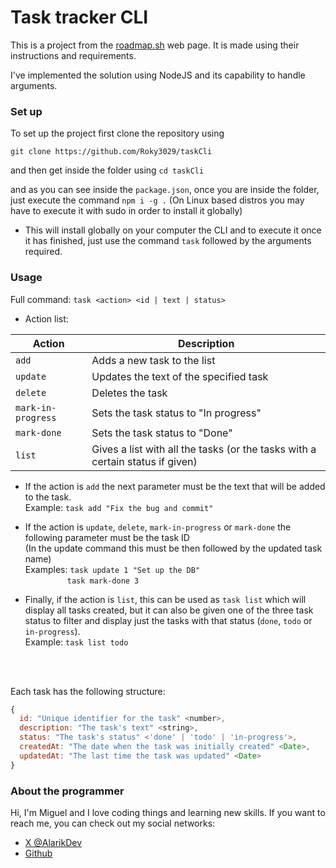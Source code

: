 # Task tracker CLI

This is a project from the [roadmap.sh](https://roadmap.sh/projects/task-tracker) web page. It is made using their instructions and requirements.

I've implemented the solution using NodeJS and its capability to handle arguments.

### Set up

To set up the project first clone the repository using

`git clone https://github.com/Roky3029/taskCli`

and then get inside the folder using `cd taskCli`

and as you can see inside the `package.json`, once you are inside the folder, just execute the command
`npm i -g .`
(On Linux based distros you may have to execute it with sudo in order to install it globally)

- This will install globally on your computer the CLI and to execute it once it has finished, just use the command `task` followed by the arguments required.

### Usage

Full command: `task <action> <id | text | status>`

- Action list: <br>

| Action             | Description                                                                   |
| ------------------ | ----------------------------------------------------------------------------- |
| `add`              | Adds a new task to the list                                                   |
| `update`           | Updates the text of the specified task                                        |
| `delete`           | Deletes the task                                                              |
| `mark-in-progress` | Sets the task status to "In progress"                                         |
| `mark-done`        | Sets the task status to "Done"                                                |
| `list`             | Gives a list with all the tasks (or the tasks with a certain status if given) |

- If the action is `add` the next parameter must be the text that will be added to the task. <br>Example: `task add "Fix the bug and commit"`

- If the action is `update`, `delete`, `mark-in-progress` or `mark-done` the following parameter must be the task ID <br>
  (In the update command this must be then followed by the updated task name)<br>
  Examples: `task update 1 "Set up the DB"`<br>
                   `task mark-done 3`

- Finally, if the action is `list`, this can be used as `task list` which will display all tasks created, but it can also be given one of the three task status to filter and display just the tasks with that status (`done`, `todo` or `in-progress`). <br>
  Example: `task list todo`

<br><br>

Each task has the following structure:

```js
{
  id: "Unique identifier for the task" <number>,
  description: "The task's text" <string>,
  status: "The task's status" <'done' | 'todo' | 'in-progress'>,
  createdAt: "The date when the task was initially created" <Date>,
  updatedAt: "The last time the task was updated" <Date>
}
```

### About the programmer

Hi, I'm Miguel and I love coding things and learning new skills. If you want to reach me, you can check out my social networks:

- [X @AlarikDev](https://x.com/AlarikDev)
- [Github](https://github.com/Roky3029)
